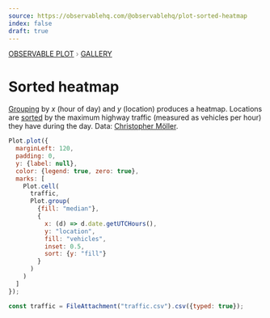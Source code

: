 ```yaml
---
source: https://observablehq.com/@observablehq/plot-sorted-heatmap
index: false
draft: true
---
```


<div style="color: grey; font: 13px/25.5px var(--sans-serif); text-transform: uppercase;"><h1 style="display: none;">Plot: Sorted heatmap</h1><a href="/plot">Observable Plot</a> › <a href="/@observablehq/plot-gallery">Gallery</a></div>

# Sorted heatmap

[Grouping](https://observablehq.com/plot/transforms/group) by _x_ (hour of day) and _y_ (location) produces a heatmap. Locations are [sorted](https://observablehq.com/plot/features/scales#sort-mark-option) by the maximum highway traffic (measured as vehicles per hour) they have during the day. Data: [Christopher Möller](https://gist.github.com/chrtze).

```js echo
Plot.plot({
  marginLeft: 120,
  padding: 0,
  y: {label: null},
  color: {legend: true, zero: true},
  marks: [
    Plot.cell(
      traffic,
      Plot.group(
        {fill: "median"},
        {
          x: (d) => d.date.getUTCHours(),
          y: "location",
          fill: "vehicles",
          inset: 0.5,
          sort: {y: "fill"}
        }
      )
    )
  ]
});
```

```js echo
const traffic = FileAttachment("traffic.csv").csv({typed: true});
```
